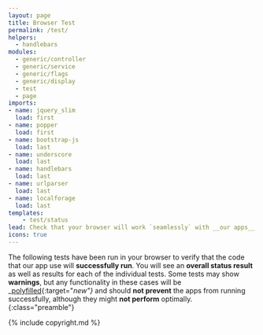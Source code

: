 ```yaml
---
layout: page
title: Browser Test
permalink: /test/
helpers:
  - handlebars
modules:
  - generic/controller
  - generic/service
  - generic/flags
  - generic/display
  - test
  - page
imports:
- name: jquery_slim
  load: first
- name: popper
  load: first
- name: bootstrap-js
  load: last
- name: underscore
  load: last
- name: handlebars
  load: last
- name: urlparser
  load: last
- name: localforage
  load: last
templates:
    - test/status
lead: Check that your browser will work `seamlessly` with __our apps__. The tests below will highlight any issues, or give you the green light that everything is going to be __just fine__!
icons: true
---
```


The following tests have been run in your browser to verify that the code that our app use will __successfully run__. You will see an __overall status result__ as well as results for each of the individual tests. Some tests may show __warnings__, but any functionality in these cases will be _[polyfilled](https://remysharp.com/2010/10/08/what-is-a-polyfill){:target="_new"}_ and should __not prevent__ the apps from running successfully, although they might __not perform__ optimally.
{:class="preamble"}

{% include copyright.md %}
